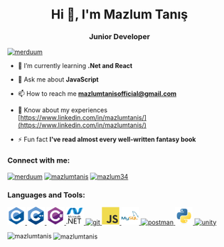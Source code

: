 <h1 align="center">Hi 👋, I'm Mazlum Tanış</h1>
<h3 align="center">Junior Developer</h3>

<p align="left"> <a href="https://twitter.com/merduum" target="blank"><img src="https://img.shields.io/twitter/follow/merduum?logo=twitter&style=for-the-badge" alt="merduum" /></a> </p>

- 🌱 I’m currently learning **.Net and React**

- 💬 Ask me about **JavaScript**

- 📫 How to reach me **mazlumtanisofficial@gmail.com**

- 📄 Know about my experiences [https://www.linkedin.com/in/mazlumtanis/](https://www.linkedin.com/in/mazlumtanis/)

- ⚡ Fun fact **I've read almost every well-written fantasy book**

<h3 align="left">Connect with me:</h3>
<p align="left">
<a href="https://twitter.com/merduum" target="blank"><img align="center" src="https://raw.githubusercontent.com/rahuldkjain/github-profile-readme-generator/master/src/images/icons/Social/twitter.svg" alt="merduum" height="30" width="40" /></a>
<a href="https://linkedin.com/in/mazlumtanis" target="blank"><img align="center" src="https://raw.githubusercontent.com/rahuldkjain/github-profile-readme-generator/master/src/images/icons/Social/linked-in-alt.svg" alt="mazlumtanis" height="30" width="40" /></a>
<a href="https://www.hackerrank.com/mazlum34" target="blank"><img align="center" src="https://raw.githubusercontent.com/rahuldkjain/github-profile-readme-generator/master/src/images/icons/Social/hackerrank.svg" alt="mazlum34" height="30" width="40" /></a>
</p>

<h3 align="left">Languages and Tools:</h3>
<p align="left"> <a href="https://www.cprogramming.com/" target="_blank" rel="noreferrer"> <img src="https://raw.githubusercontent.com/devicons/devicon/master/icons/c/c-original.svg" alt="c" width="40" height="40"/> </a> <a href="https://www.w3schools.com/cpp/" target="_blank" rel="noreferrer"> <img src="https://raw.githubusercontent.com/devicons/devicon/master/icons/cplusplus/cplusplus-original.svg" alt="cplusplus" width="40" height="40"/> </a> <a href="https://www.w3schools.com/cs/" target="_blank" rel="noreferrer"> <img src="https://raw.githubusercontent.com/devicons/devicon/master/icons/csharp/csharp-original.svg" alt="csharp" width="40" height="40"/> </a> <a href="https://dotnet.microsoft.com/" target="_blank" rel="noreferrer"> <img src="https://raw.githubusercontent.com/devicons/devicon/master/icons/dot-net/dot-net-original-wordmark.svg" alt="dotnet" width="40" height="40"/> </a> <a href="https://git-scm.com/" target="_blank" rel="noreferrer"> <img src="https://www.vectorlogo.zone/logos/git-scm/git-scm-icon.svg" alt="git" width="40" height="40"/> </a> <a href="https://developer.mozilla.org/en-US/docs/Web/JavaScript" target="_blank" rel="noreferrer"> <img src="https://raw.githubusercontent.com/devicons/devicon/master/icons/javascript/javascript-original.svg" alt="javascript" width="40" height="40"/> </a> <a href="https://www.mysql.com/" target="_blank" rel="noreferrer"> <img src="https://raw.githubusercontent.com/devicons/devicon/master/icons/mysql/mysql-original-wordmark.svg" alt="mysql" width="40" height="40"/> </a> <a href="https://postman.com" target="_blank" rel="noreferrer"> <img src="https://www.vectorlogo.zone/logos/getpostman/getpostman-icon.svg" alt="postman" width="40" height="40"/> </a> <a href="https://www.python.org" target="_blank" rel="noreferrer"> <img src="https://raw.githubusercontent.com/devicons/devicon/master/icons/python/python-original.svg" alt="python" width="40" height="40"/> </a> <a href="https://unity.com/" target="_blank" rel="noreferrer"> <img src="https://www.vectorlogo.zone/logos/unity3d/unity3d-icon.svg" alt="unity" width="40" height="40"/> </a> </p>

<p><img align="left" src="https://github-readme-stats.vercel.app/api/top-langs?username=mazlumtanis&show_icons=true&locale=en&layout=compact" alt="mazlumtanis" /></p>

<p>&nbsp;<img align="center" src="https://github-readme-stats.vercel.app/api?username=mazlumtanis&show_icons=true&locale=en" alt="mazlumtanis" /></p>

